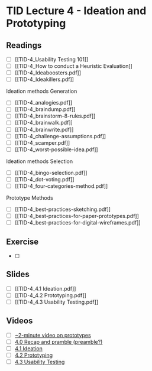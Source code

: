 # TID Lecture 4 - Ideation and Prototyping

## Readings
- [ ] [[TID-4_Usability Testing 101]]
- [ ] [[TID-4_How to conduct a Heuristic Evaluation]]
- [ ] [[TID-4_Ideaboosters.pdf]]
- [ ] [[TID-4_Ideakillers.pdf]]

Ideation methods Generation
- [ ] [[TID-4_analogies.pdf]]
- [ ] [[TID-4_braindump.pdf]]
- [ ] [[TID-4_brainstorm-8-rules.pdf]]
- [ ] [[TID-4_brainwalk.pdf]]
- [ ] [[TID-4_brainwrite.pdf]]
- [ ] [[TID-4_challenge-assumptions.pdf]]
- [ ] [[TID-4_scamper.pdf]]
- [ ] [[TID-4_worst-possible-idea.pdf]]

Ideation methods Selection
- [ ] [[TID-4_bingo-selection.pdf]]
- [ ] [[TID-4_dot-voting.pdf]]
- [ ] [[TID-4_four-categories-method.pdf]]

Prototype Methods
- [ ] [[TID-4_best-practices-sketching.pdf]]
- [ ] [[TID-4_best-practices-for-paper-prototypes.pdf]]
- [ ] [[TID-4_best-practices-for-digital-wireframes.pdf]]

## Exercise
- [ ] 

## Slides
- [ ] [[TID-4_4.1 Ideation.pdf]]
- [ ] [[TID-4_4.2 Prototyping.pdf]]
- [ ] [[TID-4_4.3 Usability Testing.pdf]]

## Videos
- [ ] [~2-minute video on prototypes](https://youtu.be/oDdOqLblmVQ)
- [ ] [4.0 Recap and pramble (preamble?)](https://learnit.itu.dk/mod/kalvidres/view.php?id=165053)
- [ ] [4.1 Ideation](https://learnit.itu.dk/mod/kalvidres/view.php?id=165056)
- [ ] [4.2 Prototyping](https://learnit.itu.dk/mod/kalvidres/view.php?id=165057)
- [ ] [4.3 Usability Testing](https://learnit.itu.dk/mod/kalvidres/view.php?id=165064)